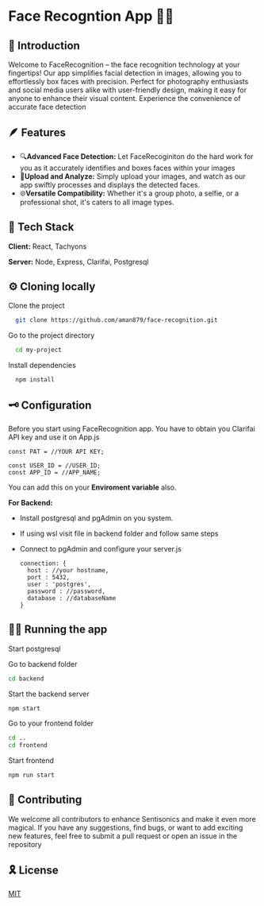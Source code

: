 
# Face Recogntion App 🧑✨




## 📖 Introduction
Welcome to FaceRecognition – the face recognition technology at your fingertips! Our app simplifies facial detection in images, allowing you to effortlessly box faces with precision. Perfect for photography enthusiasts and social media users alike with user-friendly design, making it easy for anyone to enhance their visual content. Experience the convenience of accurate face detection
## 🪶 Features

- 🔍**Advanced Face Detection:** Let FaceRecoginiton do the hard work for you as it accurately identifies and boxes faces within your images
- 📸**Upload and Analyze:** Simply upload your images, and watch as our app swiftly processes and displays the detected faces.
- 🌐**Versatile Compatibility:** Whether it's a group photo, a selfie, or a professional shot, it's caters to all image types.



## 🔖 Tech Stack

**Client:** React, Tachyons

**Server:** Node, Express, Clarifai, Postgresql


## ⚙️ Cloning locally

Clone the project

```bash
  git clone https://github.com/aman879/face-recognition.git
```

Go to the project directory

```bash
  cd my-project
```

Install dependencies

```bash
  npm install
```



## 🗝️ Configuration
Before you start using FaceRecognition app. You have to obtain you Clarifai API key and use it on App.js

    const PAT = //YOUR API KEY;
    
    const USER_ID = //USER_ID;       
    const APP_ID = //APP_NAME;
You can add this on your **Enviroment variable** also.

**For Backend:**

- Install postgresql and pgAdmin on you system.
- If using wsl visit file in backend folder and follow same steps
- Connect to pgAdmin and configure your server.js
    
      connection: {
        host : //your hostname,
        port : 5432,
        user : 'postgres',
        password : //password,
        database : //databaseName
      }
  
## 🧑‍💻 Running the app

Start postgresql

Go to backend folder

```bash
cd backend
```

Start the backend server

```bash
npm start
```

Go to your frontend folder

```bash
cd ..
cd frontend
```

Start frontend

```bash
npm run start
```

## 🤗 Contributing

We welcome all contributors to enhance Sentisonics and make it even more magical. If you have any suggestions, find bugs, or want to add exciting new features, feel free to submit a pull request or open an issue in the repository


## 🎗️ License

[MIT](https://github.com/aman879/face-recognition/blob/main/LICENSE)

